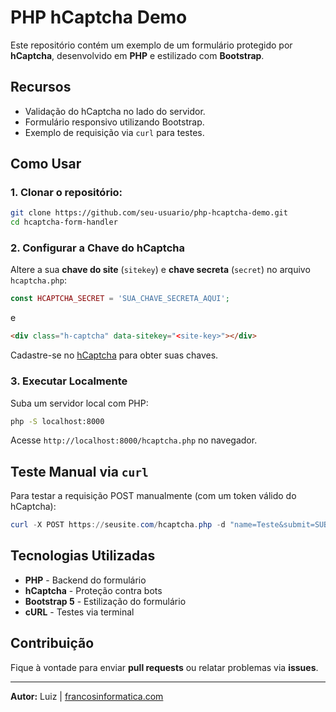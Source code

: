 # PHP hCaptcha Demo

Este repositório contém um exemplo de um formulário protegido por **hCaptcha**, desenvolvido em **PHP** e estilizado com **Bootstrap**.

## Recursos
- Validação do hCaptcha no lado do servidor.
- Formulário responsivo utilizando Bootstrap.
- Exemplo de requisição via `curl` para testes.

## Como Usar
### 1. Clonar o repositório:
```bash
git clone https://github.com/seu-usuario/php-hcaptcha-demo.git
cd hcaptcha-form-handler
```

### 2. Configurar a Chave do hCaptcha
Altere a sua **chave do site** (`sitekey`) e **chave secreta** (`secret`) no arquivo `hcaptcha.php`:
```php
const HCAPTCHA_SECRET = 'SUA_CHAVE_SECRETA_AQUI';
```
e
```html
<div class="h-captcha" data-sitekey="<site-key>"></div>
```

Cadastre-se no [hCaptcha](https://www.hcaptcha.com/) para obter suas chaves.

### 3. Executar Localmente
Suba um servidor local com PHP:
```bash
php -S localhost:8000
```
Acesse `http://localhost:8000/hcaptcha.php` no navegador.

## Teste Manual via `curl`
Para testar a requisição POST manualmente (com um token válido do hCaptcha):
```powershell
curl -X POST https://seusite.com/hcaptcha.php -d "name=Teste&submit=SUBMIT&h-captcha-response=SEU_TOKEN_AQUI"
```

## Tecnologias Utilizadas
- **PHP** - Backend do formulário
- **hCaptcha** - Proteção contra bots
- **Bootstrap 5** - Estilização do formulário
- **cURL** - Testes via terminal

## Contribuição
Fique à vontade para enviar **pull requests** ou relatar problemas via **issues**.

---
**Autor:** Luiz | [francosinformatica.com](https://www.francosinformatica.com/)

